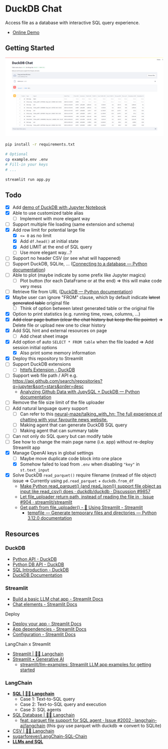 # DuckDB Chat

Access file as a database with interactive SQL query experience.

- [Online Demo](https://duckdb-chat-demo.streamlit.app/)

## Getting Started

![Demo](demo/DuckDB-Chat-Demo.png)

```bash
pip install -r requirements.txt
```

```bash
# Optional
cp example.env .env
# Fill-in your keys
# ...
```

```bash
streamlit run app.py
```

## Todo

- [X] Add [demo of DuckDB with Jupyter Notebook](DuckDB_with_JupyterNotebook)
- [X] Able to use customized table alias
  - [ ] Implement with more elegant way
- [ ] Support multiple file loading (same extension and schema)
- [X] Add row limit for potential large file
  - [X] `<= 0` as no limit
  - [X] Add `df.head()` at initial state
  - [X] Add LIMIT at the end of SQL query
  - [ ] Use more elegant way...?
- [ ] Support no header CSV (or see what will happened)
- [ ] Support DuckDB, SQLite, ... ([Connecting to a database — Python documentation](https://jupysql.ploomber.io/en/latest/connecting.html))
- [ ] Able to plot (maybe indicate by some prefix like Jupyter magics)
  - [ ] Plot button (for each DataFrame or at the end) => this will make code very mess
- [ ] Retrieve file from URL ([DuckDB — Python documentation](https://jupysql.ploomber.io/en/latest/integrations/duckdb.html#id1))
- [X] Maybe user can ignore "FROM" clause, which by default indicate ~~latest generated table~~ original file
  - [ ] Think of option between latest generated table or the original file
- [X] Option to print statistics (e.g. running time, rows, columns, ...)
- [X] ~~Add clear page button (clear the chat history but keep the file pointer)~~ => Delete file or upload new one to clear history
- [X] Add SQL hint and external resources on page
  - [ ] Add cheat sheet image
- [X] Add option of auto `SELECT * FROM table` when the file loaded => Add session initial options
  - [X] Also print some memory information
- [X] Deploy this repository to Streamlit
- [ ] Support DuckDB extensions
  - [ ] [httpfs Extension - DuckDB](https://duckdb.org/docs/extensions/httpfs)
- [ ] Support web file path / API e.g. https://api.github.com/search/repositories?q=jupyter&sort=stars&order=desc
  - [Analyzing Github Data with JupySQL + DuckDB — Python documentation](https://jupysql.ploomber.io/en/latest/tutorials/duckdb-github.html)
- [ ] Remove the file size limit of the file uploader
- [ ] Add natural language query support
  - [ ] Can refer to this [neural-maze/talking_with_hn: The full experience of chatting with your favourite news website.](https://github.com/neural-maze/talking_with_hn)
  - [ ] Making agent that can generate DuckDB SQL query
  - [ ] Making agent that can summary table
- [ ] Can not only do SQL query but can modify table
- [ ] See how to change the main page name (i.e. app) without re-deploy Streamlit app
- [X] Manage OpenAI keys in global settings
  - [ ] Maybe move duplicate code block into one place
  - [X] Somehow failed to load from `.env` when disabling `"key"` in `st.text_input`
- [X] Solve DuckDB `read_parquet()` require filename (instead of file object) issue => Currently using `pd.read_parquet` + `duckdb.from_df`
  - [Make Python read_parquet() (and read_json()) support file object as input like read_csv() does · duckdb/duckdb · Discussion #9857](https://github.com/duckdb/duckdb/discussions/9857)
  - [Let file_uploader return path, instead of reading the file in · Issue #904 · streamlit/streamlit](https://github.com/streamlit/streamlit/issues/904)
  - [Get path from file_uploader() - 🎈 Using Streamlit - Streamlit](https://discuss.streamlit.io/t/get-path-from-file-uploader/3771/16)
    - [tempfile — Generate temporary files and directories — Python 3.12.0 documentation](https://docs.python.org/3/library/tempfile.html)

## Resources

### DuckDB

- [Python API - DuckDB](https://duckdb.org/docs/api/python/overview)
- [Python DB API - DuckDB](https://duckdb.org/docs/api/python/dbapi.html)
- [SQL Introduction - DuckDB](https://duckdb.org/docs/sql/introduction)
- [DuckDB Documentation](https://duckdb.org/duckdb-docs.pdf)

### Streamlit

- [Build a basic LLM chat app - Streamlit Docs](https://docs.streamlit.io/knowledge-base/tutorials/build-conversational-apps)
- [Chat elements - Streamlit Docs](https://docs.streamlit.io/library/api-reference/chat)

Deploy

- [Deploy your app - Streamlit Docs](https://docs.streamlit.io/streamlit-community-cloud/deploy-your-app)
- [App dependencies - Streamlit Docs](https://docs.streamlit.io/streamlit-community-cloud/deploy-your-app/app-dependencies)
- [Configuration - Streamlit Docs](https://docs.streamlit.io/library/advanced-features/configuration)

LangChain x Streamlit

- [Streamlit | 🦜️🔗 Langchain](https://python.langchain.com/docs/integrations/callbacks/streamlit)
- [Streamlit • Generative AI](https://streamlit.io/generative-ai)
  - [streamlit/llm-examples: Streamlit LLM app examples for getting started](https://github.com/streamlit/llm-examples/)

### LangChain

- [**SQL | 🦜️🔗 Langchain**](https://python.langchain.com/docs/use_cases/qa_structured/sql)
  - Case 1: Text-to-SQL query
  - Case 2: Text-to-SQL query and execution
  - Case 3: SQL agents
- [SQL Database | 🦜️🔗 Langchain](https://python.langchain.com/docs/integrations/toolkits/sql_database)
  - [feat: parquet file support for SQL agent · Issue #2002 · langchain-ai/langchain](https://github.com/langchain-ai/langchain/issues/2002) (this guy use parquet with duckdb => convert to SQLite)
- [CSV | 🦜️🔗 Langchain](https://python.langchain.com/docs/integrations/toolkits/csv)
- [sugarforever/LangChain-SQL-Chain](https://github.com/sugarforever/LangChain-SQL-Chain)
- [**LLMs and SQL**](https://blog.langchain.dev/llms-and-sql/)
